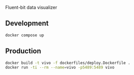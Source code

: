 Fluent-bit data visualizer

## Development

```bash
docker compose up
```

## Production

```bash
docker build -t vivo -f dockerfiles/deploy.Dockerfile .
docker run -ti --rm --name=vivo -p5489:5489 vivo
```
